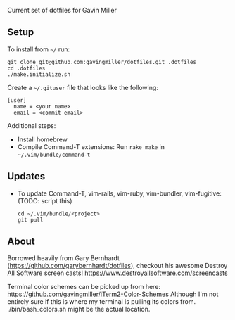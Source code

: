 Current set of dotfiles for Gavin Miller

## Setup

To install from `~/` run:

```
git clone git@github.com:gavingmiller/dotfiles.git .dotfiles
cd .dotfiles
./make.initialize.sh
```

Create a `~/.gituser` file that looks like the following:

```
[user]
  name = <your name>
  email = <commit email>
```


Additional steps:

- Install homebrew
- Compile Command-T extensions: Run `rake make` in `~/.vim/bundle/command-t`

## Updates

- To update Command-T, vim-rails, vim-ruby, vim-bundler, vim-fugitive: (TODO: script this)

  ```
  cd ~/.vim/bundle/<project>
  git pull
  ```

## About

Borrowed heavily from Gary Bernhardt (https://github.com/garybernhardt/dotfiles),
checkout his awesome Destroy All Software screen casts!
  https://www.destroyallsoftware.com/screencasts

Terminal color schemes can be picked up from here:
https://github.com/gavingmiller/iTerm2-Color-Schemes
Although I'm not entirely sure if this is where my terminal is pulling its
colors from. ./bin/bash\_colors.sh might be the actual location.
